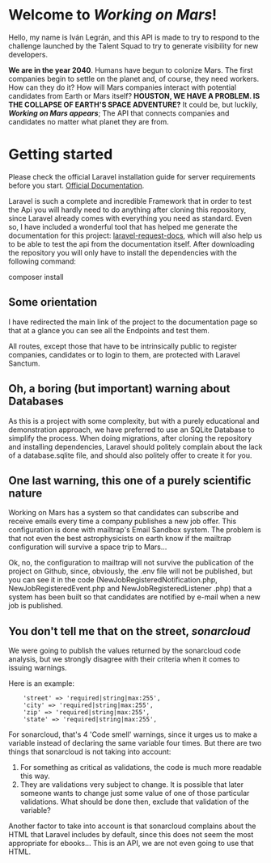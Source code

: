 # Welcome to *Working on Mars*!

Hello, my name is Iván Legrán, and this API is made to try to respond to the challenge launched by the Talent Squad to try to generate visibility for new developers.

**We are in the year 2040**. Humans have begun to colonize Mars. The first companies begin to settle on the planet and, of course, they need workers. How can they do it? How will Mars companies interact with potential candidates from Earth or Mars itself? **HOUSTON, WE HAVE A PROBLEM. IS THE COLLAPSE OF EARTH'S SPACE ADVENTURE?** 
It could be, but luckily, ***Working on Mars appears***; The API that connects companies and candidates no matter what planet they are from.


# Getting started

Please check the official Laravel installation guide for server requirements before you start. [Official Documentation](https://laravel.com/docs/9.x).

Laravel is such a complete and incredible Framework that in order to test the Api you will hardly need to do anything after cloning this repository, since Laravel already comes with everything you need as standard. Even so, I have included a wonderful tool that has helped me generate the documentation for this project: [laravel-request-docs](https://github.com/rakutentech/laravel-request-docs), which will also help us to be able to test the api from the documentation itself.
After downloading the repository you will only have to install the dependencies with the following command:

composer install

## Some orientation

I have redirected the main link of the project to the documentation page so that at a glance you can see all the Endpoints and test them.

All routes, except those that have to be intrinsically public to register companies, candidates or to login to them, are protected with Laravel Sanctum.

## Oh, a boring (but important) warning about Databases

As this is a project with some complexity, but with a purely educational and demonstration approach, we have preferred to use an SQLite Database to simplify the process. When doing migrations, after cloning the repository and installing dependencies, Laravel should politely complain about the lack of a database.sqlite file, and should also politely offer to create it for you.

## One last warning, this one of a purely scientific nature

Working on Mars has a system so that candidates can subscribe and receive emails every time a company publishes a new job offer. This configuration is done with mailtrap's Email Sandbox system. The problem is that not even the best astrophysicists on earth know if the mailtrap configuration will survive a space trip to Mars...

Ok, no, the configuration to mailtrap will not survive the publication of the project on Github, since, obviously, the .env file will not be published, but you can see it in the code (NewJobRegisteredNotification.php, NewJobRegisteredEvent.php and NewJobRegisteredListener .php) that a system has been built so that candidates are notified by e-mail when a new job is published.

## You don't tell me that on the street, *sonarcloud*

We were going to publish the values returned by the sonarcloud code analysis, but we strongly disagree with their criteria when it comes to issuing warnings. 

Here is an example:

        'street' => 'required|string|max:255',
        'city' => 'required|string|max:255',
        'zip' => 'required|string|max:255',
        'state' => 'required|string|max:255',
  
For sonarcloud, that's 4 'Code smell' warnings, since it urges us to make a variable instead of declaring the same variable four times. But there are two things that sonarcloud is not taking into account:

1) For something as critical as validations, the code is much more readable this way.
2) They are validations very subject to change. It is possible that later someone wants to change just some value of one of those particular validations. What should be done then, exclude that validation of the variable?

Another factor to take into account is that sonarcloud complains about the HTML that Laravel includes by default, since this does not seem the most appropriate for ebooks... This is an API, we are not even going to use that HTML.